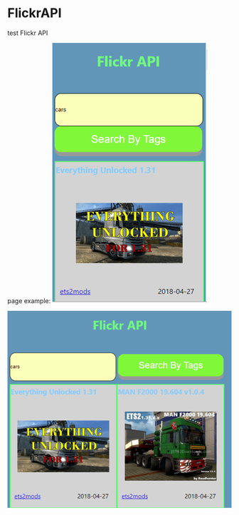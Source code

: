 # FlickrAPI
test Flickr API 


page example:
![alt text](https://github.com/AmirLavi2/FlickrAPI/blob/master/flickr1.PNG)

![alt text](https://github.com/AmirLavi2/FlickrAPI/blob/master/flickr2.PNG)
